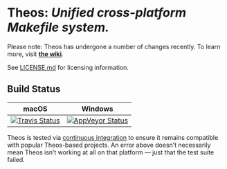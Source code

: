 # Theos: *Unified cross-platform Makefile system.*
Please note: Theos has undergone a number of changes recently. To learn more, visit [**the wiki**](https://github.com/theos/theos/wiki).

See [LICENSE.md](LICENSE.md) for licensing information.

## Build Status
| macOS | Windows |
| ----- | ------- |
| [![Travis Status](https://travis-ci.org/theos/theos.svg)](https://travis-ci.org/theos/theos) | [![AppVeyor Status](https://ci.appveyor.com/api/projects/status/0y5mguq1j0lkr7vv?svg=true)](https://ci.appveyor.com/project/kirb/theos) |

Theos is tested via [continuous integration](https://en.wikipedia.org/wiki/Continuous_integration) to ensure it remains compatible with popular Theos-based projects. An error above doesn’t necessarily mean Theos isn’t working at all on that platform — just that the test suite failed.
